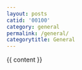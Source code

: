 ```yaml
---
layout: posts
catid: '00100'
category: general
permalink: /general/
categorytitle: General
---
```


{{ content }}